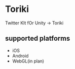 # Toriki
Twitter KIt fOr Unity -> Toriki

## supported platforms

* iOS
* Android
* WebGL(in plan)

